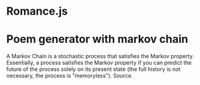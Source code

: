 # Romance.js
<h1>Poem generator with markov chain </h1>
<p>A Markov Chain is a stochastic process that satisfies the Markov property. Essentially, a process satisfies the Markov property if you can predict the future of the process solely on its present state (the full history is not necessary, the process is "memoryless"). <a href"https://en.wikipedia.org/wiki/Markov_chain">Source</a>.<p>
